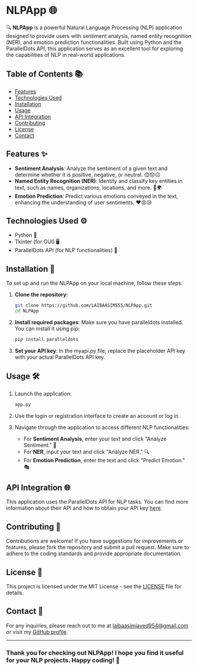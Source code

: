 # NLPApp 🌐

🔍 **NLPApp** is a powerful Natural Language Processing (NLP) application designed to provide users with sentiment analysis, named entity recognition (NER), and emotion prediction functionalities. Built using Python and the ParallelDots API, this application serves as an excellent tool for exploring the capabilities of NLP in real-world applications.

## Table of Contents 📚

- [Features](#features)
- [Technologies Used](#technologies-used)
- [Installation](#installation)
- [Usage](#usage)
- [API Integration](#api-integration)
- [Contributing](#contributing)
- [License](#license)
- [Contact](#contact)

## Features ✨

- **Sentiment Analysis**: Analyze the sentiment of a given text and determine whether it is positive, negative, or neutral. 😊😞😐
- **Named Entity Recognition (NER)**: Identify and classify key entities in text, such as names, organizations, locations, and more. 🏢🌍
- **Emotion Prediction**: Predict various emotions conveyed in the text, enhancing the understanding of user sentiments. ❤️😡😢

## Technologies Used ⚙️

- Python 🐍
- Tkinter (for GUI) 🖥️
- ParallelDots API (for NLP functionalities) 📡

## Installation 🚀

To set up and run the NLPApp on your local machine, follow these steps:

1. **Clone the repository**:
   ```bash
   git clone https://github.com/LAIBAASIM555/NLPApp.git
   cd NLPApp

2. **Install required packages**: Make sure you have paralleldots  installed. You can install it using pip:
   ```bash
   pip install paralleldots
3. **Set your API key**: In the myapi.py file, replace the placeholder API key with your actual ParallelDots API key.



##  Usage 🛠️

1. Launch the application:
   ```bash
   app.py
   ```

2. Use the login or registration interface to create an account or log in.
3. Navigate through the application to access different NLP functionalities:
   - For **Sentiment Analysis**, enter your text and click "Analyze Sentiment." 📝
   - For **NER**, input your text and click "Analyze NER." 🔍
   - For **Emotion Prediction**, enter the text and click "Predict Emotion." 🎭

## API Integration 🌐

This application uses the ParallelDots API for NLP tasks. You can find more information about their API and how to obtain your API key [here](https://www.paralleldots.com/).

## Contributing 🤝

Contributions are welcome! If you have suggestions for improvements or features, please fork the repository and submit a pull request. Make sure to adhere to the coding standards and provide appropriate documentation.

## License 📜

This project is licensed under the MIT License - see the [LICENSE](LICENSE) file for details.

## Contact 📧

For any inquiries, please reach out to me at [laibaasimjaved954@gmail.com](laibaasimjaved954@gmail.com) or visit my [GitHub profile](https://github.com/LAIBAASIM555).

---

### Thank you for checking out NLPApp! I hope you find it useful for your NLP projects. Happy coding! 🎉
